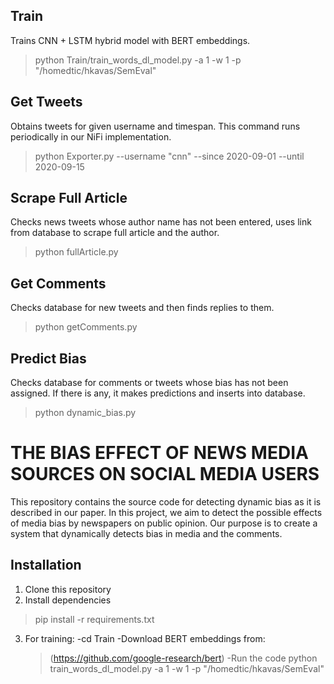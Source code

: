 
## Train
Trains CNN + LSTM hybrid model with BERT embeddings.
> python Train/train_words_dl_model.py -a 1 -w 1 -p "/homedtic/hkavas/SemEval" 

## Get Tweets
Obtains tweets for given username and timespan. This command runs periodically in our NiFi implementation.
> python Exporter.py --username "cnn" --since 2020-09-01 --until 2020-09-15

## Scrape Full Article
Checks news tweets whose author name has not been entered, uses link from database to scrape full article and the author.
> python fullArticle.py

## Get Comments
Checks database for new tweets and then finds replies to them.
> python getComments.py 

## Predict Bias
Checks database for comments or tweets whose bias has not been assigned. If there is any, it makes predictions and inserts into database.
> python dynamic_bias.py

# THE BIAS EFFECT OF NEWS MEDIA SOURCES ON SOCIAL MEDIA USERS
This repository contains the source code for detecting dynamic bias as it is described in our paper.
In this project, we aim to detect the possible effects of media bias by newspapers on public opinion. Our purpose is to create a system that dynamically detects bias in media and the comments.

## Installation
1. Clone this repository
2. Install dependencies
> pip install -r requirements.txt
3. For training:
  -cd Train
  -Download BERT embeddings from:
    > (https://github.com/google-research/bert)
  -Run the code
    > python train_words_dl_model.py -a 1 -w 1 -p "/homedtic/hkavas/SemEval"
    








